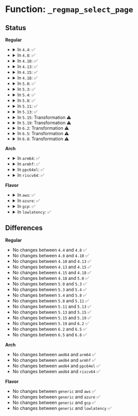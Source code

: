 # Function: <code>_regmap_select_page</code>

## Status
<b>Regular</b>
<ul>
<li>
<details>
<summary>In <code>4.4</code>: ✅</summary>

```c
int _regmap_select_page(struct regmap *map, unsigned int *reg, struct regmap_range_node *range, unsigned int val_num);
```

**Collision:** Unique Static

**Inline:** No

**Transformation:** False

**Instances:**

```
In drivers/base/regmap/regmap.c (ffffffff815654d0)
Location: drivers/base/regmap/regmap.c:1150
Inline: False
Direct callers:
  - drivers/base/regmap/regmap.c:_regmap_bus_formatted_write
  - drivers/base/regmap/regmap.c:_regmap_raw_read
  - drivers/base/regmap/regmap.c:_regmap_raw_write
```
**Symbols:**

```
ffffffff815654d0-ffffffff8156559f: _regmap_select_page (STB_LOCAL)
```
</details>
</li>
<li>
<details>
<summary>In <code>4.8</code>: ✅</summary>

```c
int _regmap_select_page(struct regmap *map, unsigned int *reg, struct regmap_range_node *range, unsigned int val_num);
```

**Collision:** Unique Static

**Inline:** No

**Transformation:** False

**Instances:**

```
In drivers/base/regmap/regmap.c (ffffffff815b9f40)
Location: drivers/base/regmap/regmap.c:1251
Inline: False
Direct callers:
  - drivers/base/regmap/regmap.c:_regmap_raw_read
  - drivers/base/regmap/regmap.c:_regmap_bus_formatted_write
  - drivers/base/regmap/regmap.c:_regmap_raw_write
```
**Symbols:**

```
ffffffff815b9f40-ffffffff815ba00f: _regmap_select_page (STB_LOCAL)
```
</details>
</li>
<li>
<details>
<summary>In <code>4.10</code>: ✅</summary>

```c
int _regmap_select_page(struct regmap *map, unsigned int *reg, struct regmap_range_node *range, unsigned int val_num);
```

**Collision:** Unique Static

**Inline:** No

**Transformation:** False

**Instances:**

```
In drivers/base/regmap/regmap.c (ffffffff815e9330)
Location: drivers/base/regmap/regmap.c:1283
Inline: False
Direct callers:
  - drivers/base/regmap/regmap.c:_regmap_raw_read
  - drivers/base/regmap/regmap.c:_regmap_bus_formatted_write
  - drivers/base/regmap/regmap.c:_regmap_raw_write
```
**Symbols:**

```
ffffffff815e9330-ffffffff815e93ff: _regmap_select_page (STB_LOCAL)
```
</details>
</li>
<li>
<details>
<summary>In <code>4.13</code>: ✅</summary>

```c
int _regmap_select_page(struct regmap *map, unsigned int *reg, struct regmap_range_node *range, unsigned int val_num);
```

**Collision:** Unique Static

**Inline:** No

**Transformation:** False

**Instances:**

```
In drivers/base/regmap/regmap.c (ffffffff815fdd10)
Location: drivers/base/regmap/regmap.c:1286
Inline: False
Direct callers:
  - drivers/base/regmap/regmap.c:_regmap_raw_read
  - drivers/base/regmap/regmap.c:_regmap_bus_formatted_write
  - drivers/base/regmap/regmap.c:_regmap_raw_write
```
**Symbols:**

```
ffffffff815fdd10-ffffffff815fdde6: _regmap_select_page (STB_LOCAL)
```
</details>
</li>
<li>
<details>
<summary>In <code>4.15</code>: ✅</summary>

```c
int _regmap_select_page(struct regmap *map, unsigned int *reg, struct regmap_range_node *range, unsigned int val_num);
```

**Collision:** Unique Static

**Inline:** No

**Transformation:** False

**Instances:**

```
In drivers/base/regmap/regmap.c (ffffffff81665f00)
Location: drivers/base/regmap/regmap.c:1365
Inline: False
Direct callers:
  - drivers/base/regmap/regmap.c:_regmap_raw_read
  - drivers/base/regmap/regmap.c:_regmap_bus_formatted_write
  - drivers/base/regmap/regmap.c:_regmap_raw_write
```
**Symbols:**

```
ffffffff81665f00-ffffffff81665fd6: _regmap_select_page (STB_LOCAL)
```
</details>
</li>
<li>
<details>
<summary>In <code>4.18</code>: ✅</summary>

```c
int _regmap_select_page(struct regmap *map, unsigned int *reg, struct regmap_range_node *range, unsigned int val_num);
```

**Collision:** Unique Static

**Inline:** No

**Transformation:** False

**Instances:**

```
In drivers/base/regmap/regmap.c (ffffffff816a1950)
Location: drivers/base/regmap/regmap.c:1380
Inline: False
Direct callers:
  - drivers/base/regmap/regmap.c:_regmap_raw_read
  - drivers/base/regmap/regmap.c:_regmap_bus_formatted_write
  - drivers/base/regmap/regmap.c:_regmap_raw_write_impl
```
**Symbols:**

```
ffffffff816a1950-ffffffff816a1a20: _regmap_select_page (STB_LOCAL)
```
</details>
</li>
<li>
<details>
<summary>In <code>5.0</code>: ✅</summary>

```c
int _regmap_select_page(struct regmap *map, unsigned int *reg, struct regmap_range_node *range, unsigned int val_num);
```

**Collision:** Unique Static

**Inline:** No

**Transformation:** False

**Instances:**

```
In drivers/base/regmap/regmap.c (ffffffff816c2250)
Location: drivers/base/regmap/regmap.c:1418
Inline: False
Direct callers:
  - drivers/base/regmap/regmap.c:_regmap_raw_read
  - drivers/base/regmap/regmap.c:_regmap_bus_formatted_write
  - drivers/base/regmap/regmap.c:_regmap_raw_write_impl
```
**Symbols:**

```
ffffffff816c2250-ffffffff816c2320: _regmap_select_page (STB_LOCAL)
```
</details>
</li>
<li>
<details>
<summary>In <code>5.3</code>: ✅</summary>

```c
int _regmap_select_page(struct regmap *map, unsigned int *reg, struct regmap_range_node *range, unsigned int val_num);
```

**Collision:** Unique Static

**Inline:** No

**Transformation:** False

**Instances:**

```
In drivers/base/regmap/regmap.c (ffffffff816fd1d0)
Location: drivers/base/regmap/regmap.c:1414
Inline: False
Direct callers:
  - drivers/base/regmap/regmap.c:_regmap_raw_read
  - drivers/base/regmap/regmap.c:_regmap_bus_formatted_write
  - drivers/base/regmap/regmap.c:_regmap_raw_write_impl
```
**Symbols:**

```
ffffffff816fd1d0-ffffffff816fd2a0: _regmap_select_page (STB_LOCAL)
```
</details>
</li>
<li>
<details>
<summary>In <code>5.4</code>: ✅</summary>

```c
int _regmap_select_page(struct regmap *map, unsigned int *reg, struct regmap_range_node *range, unsigned int val_num);
```

**Collision:** Unique Static

**Inline:** No

**Transformation:** False

**Instances:**

```
In drivers/base/regmap/regmap.c (ffffffff81721580)
Location: drivers/base/regmap/regmap.c:1414
Inline: False
Direct callers:
  - drivers/base/regmap/regmap.c:_regmap_raw_read
  - drivers/base/regmap/regmap.c:_regmap_bus_formatted_write
  - drivers/base/regmap/regmap.c:_regmap_raw_write_impl
```
**Symbols:**

```
ffffffff81721580-ffffffff81721650: _regmap_select_page (STB_LOCAL)
```
</details>
</li>
<li>
<details>
<summary>In <code>5.8</code>: ✅</summary>

```c
int _regmap_select_page(struct regmap *map, unsigned int *reg, struct regmap_range_node *range, unsigned int val_num);
```

**Collision:** Unique Static

**Inline:** No

**Transformation:** False

**Instances:**

```
In drivers/base/regmap/regmap.c (ffffffff817dd4e0)
Location: drivers/base/regmap/regmap.c:1408
Inline: False
Direct callers:
  - drivers/base/regmap/regmap.c:_regmap_raw_read
  - drivers/base/regmap/regmap.c:_regmap_range_multi_paged_reg_write
  - drivers/base/regmap/regmap.c:_regmap_bus_formatted_write
  - drivers/base/regmap/regmap.c:_regmap_raw_write_impl
```
**Symbols:**

```
ffffffff817dd4e0-ffffffff817dd5b0: _regmap_select_page (STB_LOCAL)
```
</details>
</li>
<li>
<details>
<summary>In <code>5.11</code>: ✅</summary>

```c
int _regmap_select_page(struct regmap *map, unsigned int *reg, struct regmap_range_node *range, unsigned int val_num);
```

**Collision:** Unique Static

**Inline:** No

**Transformation:** False

**Instances:**

```
In drivers/base/regmap/regmap.c (ffffffff817f2590)
Location: drivers/base/regmap/regmap.c:1554
Inline: False
Direct callers:
  - drivers/base/regmap/regmap.c:_regmap_raw_read
  - drivers/base/regmap/regmap.c:_regmap_range_multi_paged_reg_write
  - drivers/base/regmap/regmap.c:_regmap_bus_formatted_write
  - drivers/base/regmap/regmap.c:_regmap_raw_write_impl
```
**Symbols:**

```
ffffffff817f2590-ffffffff817f2660: _regmap_select_page (STB_LOCAL)
```
</details>
</li>
<li>
<details>
<summary>In <code>5.13</code>: ✅</summary>

```c
int _regmap_select_page(struct regmap *map, unsigned int *reg, struct regmap_range_node *range, unsigned int val_num);
```

**Collision:** Unique Static

**Inline:** No

**Transformation:** False

**Instances:**

```
In drivers/base/regmap/regmap.c (ffffffff817d6e40)
Location: drivers/base/regmap/regmap.c:1554
Inline: False
Direct callers:
  - drivers/base/regmap/regmap.c:_regmap_raw_read
  - drivers/base/regmap/regmap.c:_regmap_range_multi_paged_reg_write
  - drivers/base/regmap/regmap.c:_regmap_bus_formatted_write
  - drivers/base/regmap/regmap.c:_regmap_raw_write_impl
```
**Symbols:**

```
ffffffff817d6e40-ffffffff817d6f10: _regmap_select_page (STB_LOCAL)
```
</details>
</li>
<li>
<details>
<summary>In <code>5.15</code>: Transformation ⚠️</summary>

```c
int _regmap_select_page(struct regmap *map, unsigned int *reg, struct regmap_range_node *range, unsigned int val_num);
```

**Collision:** Unique Static

**Inline:** No

**Transformation:** True

**Instances:**

```
In drivers/base/regmap/regmap.c (0)
Location: drivers/base/regmap/regmap.c:1595
Inline: False
Direct callers:
  - drivers/base/regmap/regmap.c:_regmap_raw_read
  - drivers/base/regmap/regmap.c:_regmap_range_multi_paged_reg_write
  - drivers/base/regmap/regmap.c:_regmap_bus_formatted_write
  - drivers/base/regmap/regmap.c:_regmap_raw_write_impl
```
**Symbols:**

```
ffffffff81862490-ffffffff8186256d: _regmap_select_page (STB_LOCAL)
ffffffff81d04955-ffffffff81d04977: _regmap_select_page.cold (STB_LOCAL)
```
</details>
</li>
<li>
<details>
<summary>In <code>5.19</code>: Transformation ⚠️</summary>

```c
int _regmap_select_page(struct regmap *map, unsigned int *reg, struct regmap_range_node *range, unsigned int val_num);
```

**Collision:** Unique Static

**Inline:** No

**Transformation:** True

**Instances:**

```
In drivers/base/regmap/regmap.c (0)
Location: drivers/base/regmap/regmap.c:1614
Inline: False
Direct callers:
  - drivers/base/regmap/regmap.c:_regmap_raw_read
  - drivers/base/regmap/regmap.c:_regmap_range_multi_paged_reg_write
  - drivers/base/regmap/regmap.c:_regmap_bus_formatted_write
  - drivers/base/regmap/regmap.c:_regmap_raw_write_impl
```
**Symbols:**

```
ffffffff819aa430-ffffffff819aa52f: _regmap_select_page (STB_LOCAL)
ffffffff81ecd301-ffffffff81ecd323: _regmap_select_page.cold (STB_LOCAL)
```
</details>
</li>
<li>
<details>
<summary>In <code>6.2</code>: Transformation ⚠️</summary>

```c
int _regmap_select_page(struct regmap *map, unsigned int *reg, struct regmap_range_node *range, unsigned int val_num);
```

**Collision:** Unique Static

**Inline:** No

**Transformation:** True

**Instances:**

```
In drivers/base/regmap/regmap.c (0)
Location: drivers/base/regmap/regmap.c:1616
Inline: False
Direct callers:
  - drivers/base/regmap/regmap.c:_regmap_raw_read
  - drivers/base/regmap/regmap.c:_regmap_range_multi_paged_reg_write
  - drivers/base/regmap/regmap.c:_regmap_bus_formatted_write
  - drivers/base/regmap/regmap.c:_regmap_raw_write_impl
```
**Symbols:**

```
ffffffff81b1d760-ffffffff81b1d85f: _regmap_select_page (STB_LOCAL)
ffffffff82099090-ffffffff820990b2: _regmap_select_page.cold (STB_LOCAL)
```
</details>
</li>
<li>
<details>
<summary>In <code>6.5</code>: Transformation ⚠️</summary>

```c
int _regmap_select_page(struct regmap *map, unsigned int *reg, struct regmap_range_node *range, unsigned int val_num);
```

**Collision:** Unique Static

**Inline:** No

**Transformation:** True

**Instances:**

```
In drivers/base/regmap/regmap.c (0)
Location: drivers/base/regmap/regmap.c:1616
Inline: False
Direct callers:
  - drivers/base/regmap/regmap.c:_regmap_bus_reg_read
  - drivers/base/regmap/regmap.c:_regmap_raw_read
  - drivers/base/regmap/regmap.c:_regmap_range_multi_paged_reg_write
  - drivers/base/regmap/regmap.c:_regmap_bus_reg_write
  - drivers/base/regmap/regmap.c:_regmap_bus_formatted_write
  - drivers/base/regmap/regmap.c:_regmap_raw_write_impl
```
**Symbols:**

```
ffffffff81b6c7f0-ffffffff81b6c8ef: _regmap_select_page (STB_LOCAL)
ffffffff8211a16d-ffffffff8211a18f: _regmap_select_page.cold (STB_LOCAL)
```
</details>
</li>
<li>
<details>
<summary>In <code>6.8</code>: Transformation ⚠️</summary>

```c
int _regmap_select_page(struct regmap *map, unsigned int *reg, struct regmap_range_node *range, unsigned int val_num);
```

**Collision:** Unique Static

**Inline:** No

**Transformation:** True

**Instances:**

```
In drivers/base/regmap/regmap.c (0)
Location: drivers/base/regmap/regmap.c:1522
Inline: False
Direct callers:
  - drivers/base/regmap/regmap.c:_regmap_bus_reg_read
  - drivers/base/regmap/regmap.c:_regmap_raw_read
  - drivers/base/regmap/regmap.c:_regmap_range_multi_paged_reg_write
  - drivers/base/regmap/regmap.c:_regmap_bus_reg_write
  - drivers/base/regmap/regmap.c:_regmap_bus_formatted_write
  - drivers/base/regmap/regmap.c:_regmap_raw_write_impl
```
**Symbols:**

```
ffffffff81bc0420-ffffffff81bc051f: _regmap_select_page (STB_LOCAL)
ffffffff821f8012-ffffffff821f8034: _regmap_select_page.cold (STB_LOCAL)
```
</details>
</li>
</ul>
<b>Arch</b>
<ul>
<li>
<details>
<summary>In <code>arm64</code>: ✅</summary>

```c
int _regmap_select_page(struct regmap *map, unsigned int *reg, struct regmap_range_node *range, unsigned int val_num);
```

**Collision:** Unique Static

**Inline:** No

**Transformation:** False

**Instances:**

```
In drivers/base/regmap/regmap.c (ffff800010915bc8)
Location: drivers/base/regmap/regmap.c:1414
Inline: False
Direct callers:
  - drivers/base/regmap/regmap.c:_regmap_raw_read
  - drivers/base/regmap/regmap.c:_regmap_bus_formatted_write
  - drivers/base/regmap/regmap.c:_regmap_raw_write_impl
```
**Symbols:**

```
ffff800010915bc8-ffff800010915ccc: _regmap_select_page (STB_LOCAL)
```
</details>
</li>
<li>
<details>
<summary>In <code>armhf</code>: ✅</summary>

```c
int _regmap_select_page(struct regmap *map, unsigned int *reg, struct regmap_range_node *range, unsigned int val_num);
```

**Collision:** Unique Static

**Inline:** No

**Transformation:** False

**Instances:**

```
In drivers/base/regmap/regmap.c (c09fbb04)
Location: drivers/base/regmap/regmap.c:1414
Inline: False
Direct callers:
  - drivers/base/regmap/regmap.c:_regmap_raw_read
  - drivers/base/regmap/regmap.c:_regmap_multi_reg_write
  - drivers/base/regmap/regmap.c:_regmap_bus_formatted_write
  - drivers/base/regmap/regmap.c:_regmap_raw_write_impl
```
**Symbols:**

```
c09fbb04-c09fbc1c: _regmap_select_page (STB_LOCAL)
```
</details>
</li>
<li>
<details>
<summary>In <code>ppc64el</code>: ✅</summary>

```c
int _regmap_select_page(struct regmap *map, unsigned int *reg, struct regmap_range_node *range, unsigned int val_num);
```

**Collision:** Unique Static

**Inline:** No

**Transformation:** False

**Instances:**

```
In drivers/base/regmap/regmap.c (c0000000009b83a0)
Location: drivers/base/regmap/regmap.c:1414
Inline: False
Direct callers:
  - drivers/base/regmap/regmap.c:_regmap_raw_read
  - drivers/base/regmap/regmap.c:_regmap_bus_formatted_write
  - drivers/base/regmap/regmap.c:_regmap_raw_write_impl
```
**Symbols:**

```
c0000000009b83a0-c0000000009b850c: _regmap_select_page (STB_LOCAL)
```
</details>
</li>
<li>
<details>
<summary>In <code>riscv64</code>: ✅</summary>

```c
int _regmap_select_page(struct regmap *map, unsigned int *reg, struct regmap_range_node *range, unsigned int val_num);
```

**Collision:** Unique Static

**Inline:** No

**Transformation:** False

**Instances:**

```
In drivers/base/regmap/regmap.c (ffffffe000596c3c)
Location: drivers/base/regmap/regmap.c:1414
Inline: False
Direct callers:
  - drivers/base/regmap/regmap.c:_regmap_raw_read
  - drivers/base/regmap/regmap.c:_regmap_bus_formatted_write
  - drivers/base/regmap/regmap.c:_regmap_raw_write_impl
```
**Symbols:**

```
ffffffe000596c3c-ffffffe000596cea: _regmap_select_page (STB_LOCAL)
```
</details>
</li>
</ul>
<b>Flavor</b>
<ul>
<li>
<details>
<summary>In <code>aws</code>: ✅</summary>

```c
int _regmap_select_page(struct regmap *map, unsigned int *reg, struct regmap_range_node *range, unsigned int val_num);
```

**Collision:** Unique Static

**Inline:** No

**Transformation:** False

**Instances:**

```
In drivers/base/regmap/regmap.c (ffffffff816e78b0)
Location: drivers/base/regmap/regmap.c:1414
Inline: False
Direct callers:
  - drivers/base/regmap/regmap.c:_regmap_raw_read
  - drivers/base/regmap/regmap.c:_regmap_bus_formatted_write
  - drivers/base/regmap/regmap.c:_regmap_raw_write_impl
```
**Symbols:**

```
ffffffff816e78b0-ffffffff816e7980: _regmap_select_page (STB_LOCAL)
```
</details>
</li>
<li>
<details>
<summary>In <code>azure</code>: ✅</summary>

```c
int _regmap_select_page(struct regmap *map, unsigned int *reg, struct regmap_range_node *range, unsigned int val_num);
```

**Collision:** Unique Static

**Inline:** No

**Transformation:** False

**Instances:**

```
In drivers/base/regmap/regmap.c (ffffffff816c1ef0)
Location: drivers/base/regmap/regmap.c:1414
Inline: False
Direct callers:
  - drivers/base/regmap/regmap.c:_regmap_raw_read
  - drivers/base/regmap/regmap.c:_regmap_bus_formatted_write
  - drivers/base/regmap/regmap.c:_regmap_raw_write_impl
```
**Symbols:**

```
ffffffff816c1ef0-ffffffff816c1fc0: _regmap_select_page (STB_LOCAL)
```
</details>
</li>
<li>
<details>
<summary>In <code>gcp</code>: ✅</summary>

```c
int _regmap_select_page(struct regmap *map, unsigned int *reg, struct regmap_range_node *range, unsigned int val_num);
```

**Collision:** Unique Static

**Inline:** No

**Transformation:** False

**Instances:**

```
In drivers/base/regmap/regmap.c (ffffffff81714a40)
Location: drivers/base/regmap/regmap.c:1414
Inline: False
Direct callers:
  - drivers/base/regmap/regmap.c:_regmap_raw_read
  - drivers/base/regmap/regmap.c:_regmap_bus_formatted_write
  - drivers/base/regmap/regmap.c:_regmap_raw_write_impl
```
**Symbols:**

```
ffffffff81714a40-ffffffff81714b10: _regmap_select_page (STB_LOCAL)
```
</details>
</li>
<li>
<details>
<summary>In <code>lowlatency</code>: ✅</summary>

```c
int _regmap_select_page(struct regmap *map, unsigned int *reg, struct regmap_range_node *range, unsigned int val_num);
```

**Collision:** Unique Static

**Inline:** No

**Transformation:** False

**Instances:**

```
In drivers/base/regmap/regmap.c (ffffffff8172fc50)
Location: drivers/base/regmap/regmap.c:1414
Inline: False
Direct callers:
  - drivers/base/regmap/regmap.c:_regmap_raw_read
  - drivers/base/regmap/regmap.c:_regmap_bus_formatted_write
  - drivers/base/regmap/regmap.c:_regmap_raw_write_impl
```
**Symbols:**

```
ffffffff8172fc50-ffffffff8172fd20: _regmap_select_page (STB_LOCAL)
```
</details>
</li>
</ul>

## Differences
<b>Regular</b>
<ul>
<li>
No changes between <code>4.4</code> and <code>4.8</code> ✅
</li>
<li>
No changes between <code>4.8</code> and <code>4.10</code> ✅
</li>
<li>
No changes between <code>4.10</code> and <code>4.13</code> ✅
</li>
<li>
No changes between <code>4.13</code> and <code>4.15</code> ✅
</li>
<li>
No changes between <code>4.15</code> and <code>4.18</code> ✅
</li>
<li>
No changes between <code>4.18</code> and <code>5.0</code> ✅
</li>
<li>
No changes between <code>5.0</code> and <code>5.3</code> ✅
</li>
<li>
No changes between <code>5.3</code> and <code>5.4</code> ✅
</li>
<li>
No changes between <code>5.4</code> and <code>5.8</code> ✅
</li>
<li>
No changes between <code>5.8</code> and <code>5.11</code> ✅
</li>
<li>
No changes between <code>5.11</code> and <code>5.13</code> ✅
</li>
<li>
No changes between <code>5.13</code> and <code>5.15</code> ✅
</li>
<li>
No changes between <code>5.15</code> and <code>5.19</code> ✅
</li>
<li>
No changes between <code>5.19</code> and <code>6.2</code> ✅
</li>
<li>
No changes between <code>6.2</code> and <code>6.5</code> ✅
</li>
<li>
No changes between <code>6.5</code> and <code>6.8</code> ✅
</li>
</ul>
<b>Arch</b>
<ul>
<li>
No changes between <code>amd64</code> and <code>arm64</code> ✅
</li>
<li>
No changes between <code>amd64</code> and <code>armhf</code> ✅
</li>
<li>
No changes between <code>amd64</code> and <code>ppc64el</code> ✅
</li>
<li>
No changes between <code>amd64</code> and <code>riscv64</code> ✅
</li>
</ul>
<b>Flavor</b>
<ul>
<li>
No changes between <code>generic</code> and <code>aws</code> ✅
</li>
<li>
No changes between <code>generic</code> and <code>azure</code> ✅
</li>
<li>
No changes between <code>generic</code> and <code>gcp</code> ✅
</li>
<li>
No changes between <code>generic</code> and <code>lowlatency</code> ✅
</li>
</ul>
